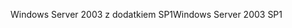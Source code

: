 <span data-ttu-id="c06be-101">Windows Server 2003 z dodatkiem SP1</span><span class="sxs-lookup"><span data-stu-id="c06be-101">Windows Server 2003 SP1</span></span>